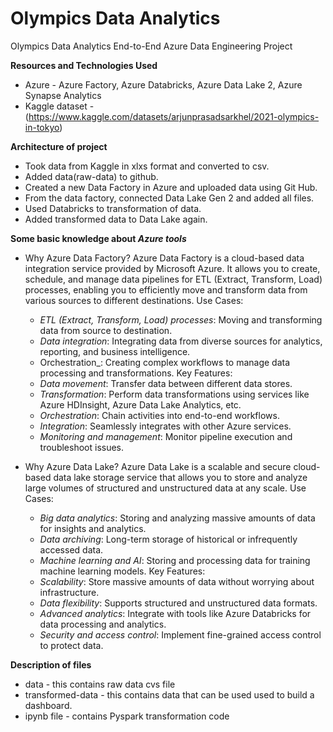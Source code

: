 # Olympics Data Analytics
Olympics Data Analytics End-to-End Azure Data Engineering Project

**Resources and Technologies Used**
- Azure - Azure Factory, Azure Databricks, Azure Data Lake 2, Azure Synapse Analytics
- Kaggle dataset - (https://www.kaggle.com/datasets/arjunprasadsarkhel/2021-olympics-in-tokyo)

**Architecture of project**
- Took data from Kaggle in xlxs format and converted to csv.
- Added data(raw-data) to github.
- Created a new Data Factory in Azure and uploaded data using Git Hub.
- From the data factory, connected Data Lake Gen 2 and added all files.
- Used Databricks to transformation of data.
- Added transformed data to Data Lake again.

**Some basic knowledge about _Azure tools_**
- Why Azure Data Factory?
  Azure Data Factory is a cloud-based data integration service provided by Microsoft Azure. It allows you to create, schedule, and manage data pipelines
  for ETL (Extract, Transform, Load) processes, enabling you to efficiently move and transform data from various sources to different destinations.
  Use Cases:
  - _ETL (Extract, Transform, Load) processes_: Moving and transforming data from source to destination.
  - _Data integration_: Integrating data from diverse sources for analytics, reporting, and business intelligence.
  - Orchestration_: Creating complex workflows to manage data processing and transformations.
  Key Features:
  - _Data movement_: Transfer data between different data stores.
  - _Transformation_: Perform data transformations using services like Azure HDInsight, Azure Data Lake Analytics, etc.
  - _Orchestration_: Chain activities into end-to-end workflows.
  - _Integration_: Seamlessly integrates with other Azure services.
  - _Monitoring and management_: Monitor pipeline execution and troubleshoot issues.

- Why Azure Data Lake?
  Azure Data Lake is a scalable and secure cloud-based data lake storage service that allows you to store and analyze large volumes of structured and
  unstructured data at any scale.
  Use Cases:
  - _Big data analytics_: Storing and analyzing massive amounts of data for insights and analytics.
  - _Data archiving_: Long-term storage of historical or infrequently accessed data.
  - _Machine learning and AI_: Storing and processing data for training machine learning models.
  Key Features:
  - _Scalability_: Store massive amounts of data without worrying about infrastructure.
  - _Data flexibility_: Supports structured and unstructured data formats.
  - _Advanced analytics_: Integrate with tools like Azure Databricks for data processing and analytics.
  - _Security and access control_: Implement fine-grained access control to protect data.
 
**Description of files**
- data - this contains raw data cvs file
- transformed-data - this contains data that can be used used to build a dashboard.
- ipynb file - contains Pyspark transformation code

